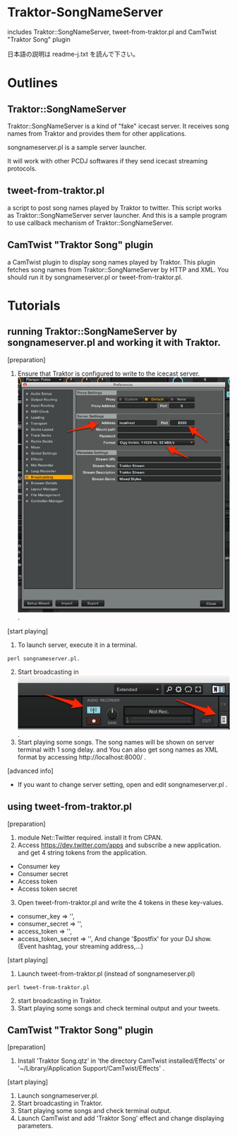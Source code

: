 # Traktor-SongNameServer

includes Traktor::SongNameServer, tweet-from-traktor.pl and CamTwist "Traktor Song" plugin

日本語の説明は readme-j.txt を読んで下さい。

# Outlines

## Traktor::SongNameServer

Traktor::SongNameServer is a kind of "fake" icecast server.  It receives song names from Traktor and provides them for other applications.

songnameserver.pl is a sample server launcher.

It will work with other PCDJ softwares if they send icecast streaming protocols.

## tweet-from-traktor.pl

a script to post song names played by Traktor to twitter.
This script works as Traktor::SongNameServer server launcher. And this is a sample program to use callback mechanism of Traktor::SongNameServer.

## CamTwist "Traktor Song" plugin

a CamTwist plugin to display song names played by Traktor.
This plugin fetches song names from Traktor::SongNameServer by HTTP and XML. You should run it by songnameserver.pl or tweet-from-traktor.pl.

# Tutorials

## running Traktor::SongNameServer by songnameserver.pl and working it with Traktor.

[preparation]
 1. Ensure that Traktor is configured to write to the icecast server. ![Traktor broadcast setting](documents/traktor-preference-broadcast.jpg).

[start playing]
 1. To launch server, execute it in a terminal.
```
perl songnameserver.pl.
```
 2. Start broadcasting in ![Traktor's recorder panel](documents/traktor-panel-broadcast.jpg).
 3. Start playing some songs. The song names will be shown on server terminal with 1 song delay. and You can also get song names as XML format by accessing http://localhost:8000/ .

[advanced info]
 * If you want to change server setting, open and edit songnameserver.pl .

## using tweet-from-traktor.pl

[preparation]
 1. module Net::Twitter required. install it from CPAN.
 2. Access https://dev.twitter.com/apps and subscribe a new application. and get 4 string tokens from the application.
  * Consumer key
  * Consumer secret
  * Access token
  * Access token secret
 3. Open tweet-from-traktor.pl and write the 4 tokens in these key-values.
  * consumer_key        => '',
  * consumer_secret     => '',
  * access_token        => '',
  * access_token_secret => '',
And change '$postfix' for your DJ show. (Event hashtag, your streaming address,...)

[start playing]
 1. Launch tweet-from-traktor.pl (instead of songnameserver.pl)
```
perl tweet-from-traktor.pl
```
 2. start broadcasting in Traktor.
 3. Start playing some songs and check terminal output and your tweets.

## CamTwist "Traktor Song" plugin

[preparation]
 1. Install 'Traktor Song.qtz' in 'the directory CamTwist installed/Effects' or '~/Library/Application Support/CamTwist/Effects' .

[start playing]
 1. Launch songnameserver.pl.
 2. Start broadcasting in Traktor.
 3. Start playing some songs and check terminal output.
 4. Launch CamTwist and add 'Traktor Song' effect and change displaying parameters.

